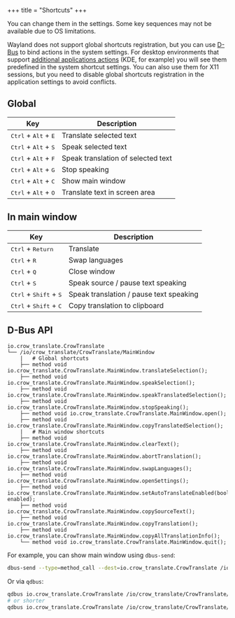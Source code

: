 +++
title = "Shortcuts"
+++

You can change them in the settings. Some key sequences may not be available due to OS limitations.

Wayland does not support global shortcuts registration, but you can use [D-Bus](#d-bus-api) to bind actions in the system settings. For desktop environments that support [additional applications actions](https://specifications.freedesktop.org/desktop-entry-spec/desktop-entry-spec-latest.html#extra-actions) (KDE, for example) you will see them predefined in the system shortcut settings. You can also use them for X11 sessions, but you need to disable global shortcuts registration in the application settings to avoid conflicts.

## Global

| Key                                             | Description                        |
| ----------------------------------------------- | ---------------------------------- |
| <kbd>Ctrl</kbd> + <kbd>Alt</kbd> + <kbd>E</kbd> | Translate selected text            |
| <kbd>Ctrl</kbd> + <kbd>Alt</kbd> + <kbd>S</kbd> | Speak selected text                |
| <kbd>Ctrl</kbd> + <kbd>Alt</kbd> + <kbd>F</kbd> | Speak translation of selected text |
| <kbd>Ctrl</kbd> + <kbd>Alt</kbd> + <kbd>G</kbd> | Stop speaking                      |
| <kbd>Ctrl</kbd> + <kbd>Alt</kbd> + <kbd>C</kbd> | Show main window                   |
| <kbd>Ctrl</kbd> + <kbd>Alt</kbd> + <kbd>O</kbd> | Translate text in screen area      |

## In main window

| Key                                               | Description                             |
| ------------------------------------------------- | --------------------------------------- |
| <kbd>Ctrl</kbd> + <kbd>Return</kbd>               | Translate                               |
| <kbd>Ctrl</kbd> + <kbd>R</kbd>                    | Swap languages                          |
| <kbd>Ctrl</kbd> + <kbd>Q</kbd>                    | Close window                            |
| <kbd>Ctrl</kbd> + <kbd>S</kbd>                    | Speak source / pause text speaking      |
| <kbd>Ctrl</kbd> + <kbd>Shift</kbd> + <kbd>S</kbd> | Speak translation / pause text speaking |
| <kbd>Ctrl</kbd> + <kbd>Shift</kbd> + <kbd>C</kbd> | Copy translation to clipboard           |

## D-Bus API

    io.crow_translate.CrowTranslate
    └── /io/crow_translate/CrowTranslate/MainWindow
        |   # Global shortcuts
        ├── method void io.crow_translate.CrowTranslate.MainWindow.translateSelection();
        ├── method void io.crow_translate.CrowTranslate.MainWindow.speakSelection();
        ├── method void io.crow_translate.CrowTranslate.MainWindow.speakTranslatedSelection();
        ├── method void io.crow_translate.CrowTranslate.MainWindow.stopSpeaking();
        ├── method void io.crow_translate.CrowTranslate.MainWindow.open();
        ├── method void io.crow_translate.CrowTranslate.MainWindow.copyTranslatedSelection();
        |   # Main window shortcuts
        ├── method void io.crow_translate.CrowTranslate.MainWindow.clearText();
        ├── method void io.crow_translate.CrowTranslate.MainWindow.abortTranslation();
        ├── method void io.crow_translate.CrowTranslate.MainWindow.swapLanguages();
        ├── method void io.crow_translate.CrowTranslate.MainWindow.openSettings();
        ├── method void io.crow_translate.CrowTranslate.MainWindow.setAutoTranslateEnabled(bool enabled);
        ├── method void io.crow_translate.CrowTranslate.MainWindow.copySourceText();
        ├── method void io.crow_translate.CrowTranslate.MainWindow.copyTranslation();
        ├── method void io.crow_translate.CrowTranslate.MainWindow.copyAllTranslationInfo();
        └── method void io.crow_translate.CrowTranslate.MainWindow.quit();

For example, you can show main window using `dbus-send`:

```bash
dbus-send --type=method_call --dest=io.crow_translate.CrowTranslate /io/crow_translate/CrowTranslate/MainWindow io.crow_translate.CrowTranslate.MainWindow.open
```

Or via `qdbus`:

```bash
qdbus io.crow_translate.CrowTranslate /io/crow_translate/CrowTranslate/MainWindow io.crow_translate.CrowTranslate.MainWindow.open
# or shorter
qdbus io.crow_translate.CrowTranslate /io/crow_translate/CrowTranslate/MainWindow open
```
